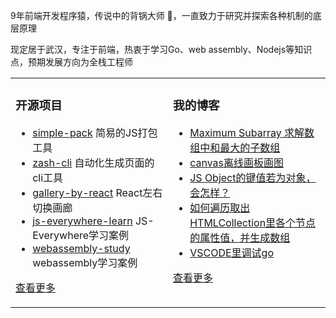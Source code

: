  
9年前端开发程序猿，传说中的背锅大师 🐶，一直致力于研究并探索各种机制的底层原理

现定居于武汉，专注于前端，热衷于学习Go、web assembly、Nodejs等知识点，预期发展方向为全栈工程师	 


<table><tr>
<td valign="top" width="50%">

### 开源项目  
- [simple-pack](https://github.com/zwf193071/simple-pack) 简易的JS打包工具	
- [zash-cli](https://github.com/zwf193071/zash-cli) 自动化生成页面的cli工具
- [gallery-by-react](https://github.com/zwf193071/gallery-by-react) React左右切换画廊  
- [js-everywhere-learn](https://github.com/zwf193071/js-everywhere-learn) JS-Everywhere学习案例  
- [webassembly-study](https://github.com/zwf193071/webassembly-study) webassembly学习案例
   
[查看更多](https://github.com/zwf193071?tab=repositories)	 

	
</td>
<td valign="top" width="50%">

### 我的博客
- [Maximum Subarray 求解数组中和最大的子数组](https://blog.csdn.net/zwf193071/article/details/108868750)
- [canvas离线画板画图](https://blog.csdn.net/zwf193071/article/details/108361194)
- [JS Object的键值若为对象，会怎样？](https://blog.csdn.net/zwf193071/article/details/108278200)
- [如何遍历取出HTMLCollection里各个节点的属性值，并生成数组](https://blog.csdn.net/zwf193071/article/details/108273870)
- [VSCODE里调试go](https://blog.csdn.net/zwf193071/article/details/108198244)

[查看更多](https://blog.csdn.net/zwf193071)

</td>
</tr></table>

